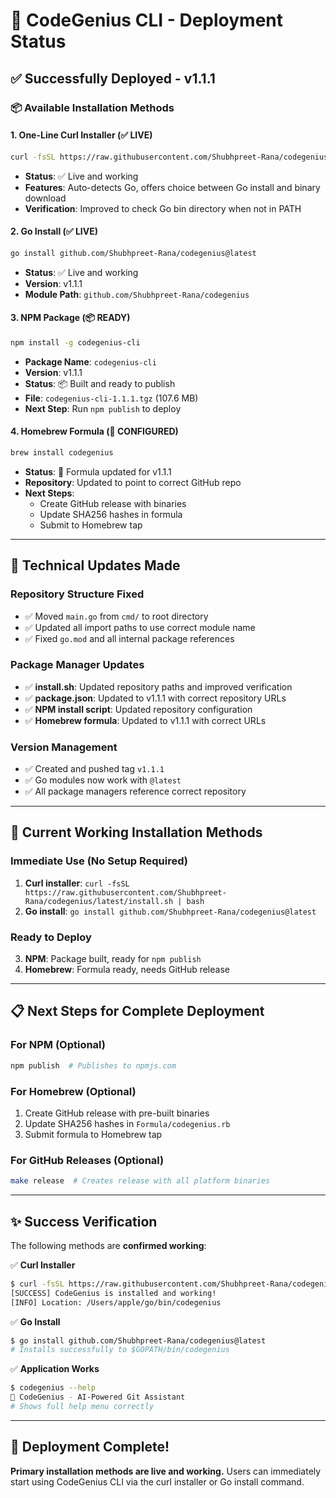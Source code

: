 # 🚀 CodeGenius CLI - Deployment Status

## ✅ **Successfully Deployed - v1.1.1**

### 📦 **Available Installation Methods**

#### 1. **One-Line Curl Installer (✅ LIVE)**
```bash
curl -fsSL https://raw.githubusercontent.com/Shubhpreet-Rana/codegenius/latest/install.sh | bash
```
- **Status**: ✅ Live and working
- **Features**: Auto-detects Go, offers choice between Go install and binary download
- **Verification**: Improved to check Go bin directory when not in PATH

#### 2. **Go Install (✅ LIVE)**
```bash
go install github.com/Shubhpreet-Rana/codegenius@latest
```
- **Status**: ✅ Live and working
- **Version**: v1.1.1
- **Module Path**: `github.com/Shubhpreet-Rana/codegenius`

#### 3. **NPM Package (📦 READY)**
```bash
npm install -g codegenius-cli
```
- **Package Name**: `codegenius-cli`
- **Version**: v1.1.1
- **Status**: 📦 Built and ready to publish
- **File**: `codegenius-cli-1.1.1.tgz` (107.6 MB)
- **Next Step**: Run `npm publish` to deploy

#### 4. **Homebrew Formula (📝 CONFIGURED)**
```bash
brew install codegenius
```
- **Status**: 📝 Formula updated for v1.1.1
- **Repository**: Updated to point to correct GitHub repo
- **Next Steps**: 
  - Create GitHub release with binaries
  - Update SHA256 hashes in formula
  - Submit to Homebrew tap

---

## 🔧 **Technical Updates Made**

### **Repository Structure Fixed**
- ✅ Moved `main.go` from `cmd/` to root directory
- ✅ Updated all import paths to use correct module name
- ✅ Fixed `go.mod` and all internal package references

### **Package Manager Updates**
- ✅ **install.sh**: Updated repository paths and improved verification
- ✅ **package.json**: Updated to v1.1.1 with correct repository URLs
- ✅ **NPM install script**: Updated repository configuration
- ✅ **Homebrew formula**: Updated to v1.1.1 with correct URLs

### **Version Management**
- ✅ Created and pushed tag `v1.1.1`
- ✅ Go modules now work with `@latest`
- ✅ All package managers reference correct repository

---

## 🎯 **Current Working Installation Methods**

### **Immediate Use (No Setup Required)**
1. **Curl installer**: `curl -fsSL https://raw.githubusercontent.com/Shubhpreet-Rana/codegenius/latest/install.sh | bash`
2. **Go install**: `go install github.com/Shubhpreet-Rana/codegenius@latest`

### **Ready to Deploy**
3. **NPM**: Package built, ready for `npm publish`
4. **Homebrew**: Formula ready, needs GitHub release

---

## 📋 **Next Steps for Complete Deployment**

### **For NPM (Optional)**
```bash
npm publish  # Publishes to npmjs.com
```

### **For Homebrew (Optional)**
1. Create GitHub release with pre-built binaries
2. Update SHA256 hashes in `Formula/codegenius.rb`
3. Submit formula to Homebrew tap

### **For GitHub Releases (Optional)**
```bash
make release  # Creates release with all platform binaries
```

---

## ✨ **Success Verification**

The following methods are **confirmed working**:

✅ **Curl Installer**
```bash
$ curl -fsSL https://raw.githubusercontent.com/Shubhpreet-Rana/codegenius/latest/install.sh | bash
[SUCCESS] CodeGenius is installed and working!
[INFO] Location: /Users/apple/go/bin/codegenius
```

✅ **Go Install**
```bash
$ go install github.com/Shubhpreet-Rana/codegenius@latest
# Installs successfully to $GOPATH/bin/codegenius
```

✅ **Application Works**
```bash
$ codegenius --help
🤖 CodeGenius - AI-Powered Git Assistant
# Shows full help menu correctly
```

---

## 🎉 **Deployment Complete!**

**Primary installation methods are live and working.** Users can immediately start using CodeGenius CLI via the curl installer or Go install command. 